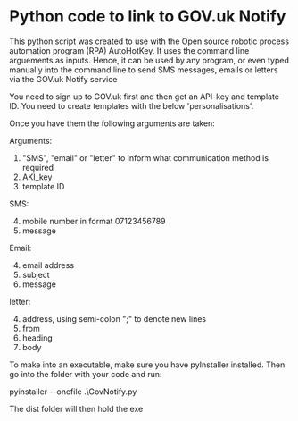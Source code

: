 # Python code to link to GOV.uk Notify

This python script was created to use with the Open source
robotic process automation program (RPA) AutoHotKey. It uses
the command line arguements as inputs. Hence, it can be used by
any program, or even typed manually into the command line to send
SMS messages, emails or letters via the GOV.uk Notify service

You need to sign up to GOV.uk first and then get an API-key and 
template ID. You need to create templates with the below 'personalisations'.

Once you have them the following arguments are taken:

Arguments:

1. "SMS", "email" or "letter" to inform what communication method is required
2. AKI_key
3. template ID

SMS:

4. mobile number in format 07123456789
5. message

Email:

4. email address
5. subject
6. message

letter:

4. address, using semi-colon ";" to denote new lines
5. from
6. heading
7. body

To make into an executable, make sure you have pyInstaller installed.
Then go into the folder with your code and run:

pyinstaller --onefile .\GovNotify.py

The dist folder will then hold the exe

								 
